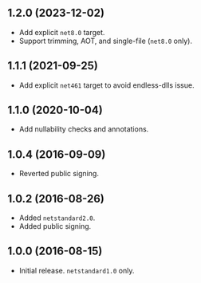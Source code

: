## 1.2.0 (2023-12-02)

- Add explicit `net8.0` target.
- Support trimming, AOT, and single-file (`net8.0` only).

## 1.1.1 (2021-09-25)

- Add explicit `net461` target to avoid endless-dlls issue.

## 1.1.0 (2020-10-04)

- Add nullability checks and annotations.

## 1.0.4 (2016-09-09)

- Reverted public signing.

## 1.0.2 (2016-08-26)

- Added `netstandard2.0`.
- Added public signing.

## 1.0.0 (2016-08-15)

- Initial release. `netstandard1.0` only.
